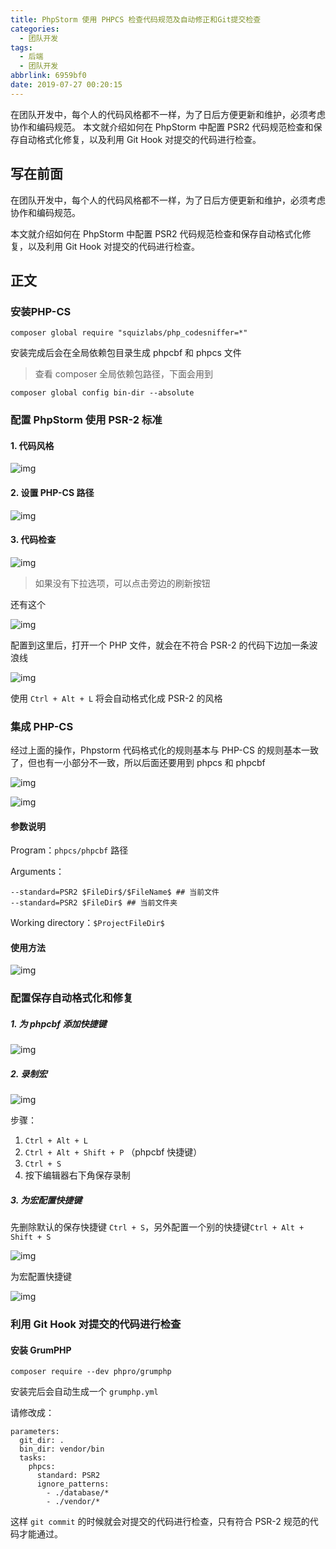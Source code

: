 ```yaml
---
title: PhpStorm 使用 PHPCS 检查代码规范及自动修正和Git提交检查
categories:
  - 团队开发
tags:
  - 后端
  - 团队开发
abbrlink: 6959bf0
date: 2019-07-27 00:20:15
---
```


<div class="excerpt">
在团队开发中，每个人的代码风格都不一样，为了日后方便更新和维护，必须考虑协作和编码规范。
本文就介绍如何在 PhpStorm 中配置 PSR2 代码规范检查和保存自动格式化修复，以及利用 Git Hook 对提交的代码进行检查。
</div>

<!-- more -->

## 写在前面

<div class="excerpt">
在团队开发中，每个人的代码风格都不一样，为了日后方便更新和维护，必须考虑协作和编码规范。

本文就介绍如何在 PhpStorm 中配置 PSR2 代码规范检查和保存自动格式化修复，以及利用 Git Hook 对提交的代码进行检查。

## 正文

### 安装PHP-CS

```
composer global require "squizlabs/php_codesniffer=*"
```

安装完成后会在全局依赖包目录生成 phpcbf 和 phpcs 文件

> 查看 composer 全局依赖包路径，下面会用到

```
composer global config bin-dir --absolute
```

### 配置 PhpStorm 使用 PSR-2 标准

#### 1. 代码风格

![img](https://gd4ark-1258805822.cos.ap-guangzhou.myqcloud.com/images/d8bf4d6423310685be6a4bdcd55ff64.png)

#### 2. 设置 PHP-CS 路径

![img](https://gd4ark-1258805822.cos.ap-guangzhou.myqcloud.com/images/150de5624de5b230c93bb636eb794e7.png)

#### 3. 代码检查

![img](https://gd4ark-1258805822.cos.ap-guangzhou.myqcloud.com/images/3eb78dc76568e3656798747eea83e8c.png)

> 如果没有下拉选项，可以点击旁边的刷新按钮

还有这个

![img](https://gd4ark-1258805822.cos.ap-guangzhou.myqcloud.com/images/d9c37df038c2cf0a6538ea4bc5630ca.png)

配置到这里后，打开一个 PHP 文件，就会在不符合 PSR-2 的代码下边加一条波浪线

![img](https://gd4ark-1258805822.cos.ap-guangzhou.myqcloud.com/images/20190727141029.png)

使用 `Ctrl + Alt + L` 将会自动格式化成 PSR-2 的风格

### 集成 PHP-CS

经过上面的操作，Phpstorm 代码格式化的规则基本与 PHP-CS 的规则基本一致了，但也有一小部分不一致，所以后面还要用到 phpcs 和 phpcbf

![img](https://gd4ark-1258805822.cos.ap-guangzhou.myqcloud.com/images/20190727141709.png)

![img](https://gd4ark-1258805822.cos.ap-guangzhou.myqcloud.com/images/20190727141817.png)

#### 参数说明

Program：`phpcs/phpcbf` 路径

Arguments：

```
--standard=PSR2 $FileDir$/$FileName$ ## 当前文件
--standard=PSR2 $FileDir$ ## 当前文件夹
```

Working directory：`$ProjectFileDir$`

#### 使用方法

![img](https://gd4ark-1258805822.cos.ap-guangzhou.myqcloud.com/images/20190727142731.png)

### 配置保存自动格式化和修复

##### 1. 为 phpcbf 添加快捷键

![img](https://gd4ark-1258805822.cos.ap-guangzhou.myqcloud.com/images/20190727142957.png)

##### 2. 录制宏

![img](https://gd4ark-1258805822.cos.ap-guangzhou.myqcloud.com/images/20190727143052.png)

步骤：

1. `Ctrl + Alt + L`
2. `Ctrl + Alt + Shift + P` （phpcbf 快捷键）
3. `Ctrl + S`
4. 按下编辑器右下角保存录制

##### 3. 为宏配置快捷键

先删除默认的保存快捷键 `Ctrl + S`，另外配置一个别的快捷键`Ctrl + Alt + Shift + S`

![img](https://gd4ark-1258805822.cos.ap-guangzhou.myqcloud.com/images/20190727143522.png)

为宏配置快捷键

![img](https://gd4ark-1258805822.cos.ap-guangzhou.myqcloud.com/images/20190727143824.png)

### 利用 Git Hook 对提交的代码进行检查

#### 安装 GrumPHP

```
composer require --dev phpro/grumphp
```

安装完后会自动生成一个 `grumphp.yml`

请修改成：

```
parameters:
  git_dir: .
  bin_dir: vendor/bin
  tasks:
    phpcs:
      standard: PSR2
      ignore_patterns:
        - ./database/*
        - ./vendor/*
```

这样 `git commit` 的时候就会对提交的代码进行检查，只有符合 PSR-2 规范的代码才能通过。